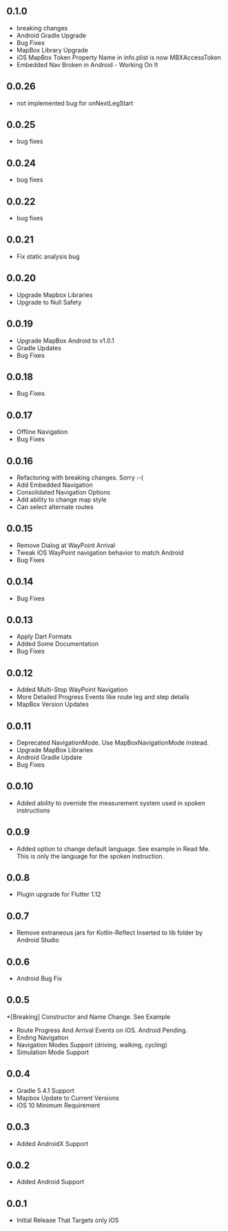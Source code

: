 ## 0.1.0
* breaking changes
* Android Gradle Upgrade
* Bug Fixes
* MapBox Library Upgrade
* iOS MapBox Token Property Name in info.plist is now MBXAccessToken
* Embedded Nav Broken in Android - Working On It

## 0.0.26
* not implemented bug for onNextLegStart

## 0.0.25
* bug fixes

## 0.0.24
* bug fixes

## 0.0.22
* bug fixes

## 0.0.21
* Fix static analysis bug

## 0.0.20
* Upgrade Mapbox Libraries
* Upgrade to Null Safety

## 0.0.19
* Upgrade MapBox Android to v1.0.1
* Gradle Updates
* Bug Fixes

## 0.0.18
* Bug Fixes

## 0.0.17
* Offline Navigation
* Bug Fixes

## 0.0.16
* Refactoring with breaking changes. Sorry :-(
* Add Embedded Navigation
* Consolidated Navigation Options
* Add ability to change map style
* Can select alternate routes

## 0.0.15
* Remove Dialog at WayPoint Arrival
* Tweak iOS WayPoint navigation behavior to match Android
* Bug Fixes

## 0.0.14
* Bug Fixes

## 0.0.13
* Apply Dart Formats
* Added Some Documentation
* Bug Fixes

## 0.0.12
* Added Multi-Stop WayPoint Navigation
* More Detailed Progress Events like route leg and step details
* MapBox Version Updates

## 0.0.11
* Deprecated NavigationMode. Use MapBoxNavigationMode instead.
* Upgrade MapBox Libraries
* Android Gradle Update
* Bug Fixes

## 0.0.10
* Added ability to override the measurement system used in spoken instructions

## 0.0.9
* Added option to change default language. See example in Read Me. This is only the language for the spoken instruction.

## 0.0.8
* Plugin upgrade for Flutter 1.12

## 0.0.7
* Remove extraneous jars for Kotlin-Reflect Inserted to lib folder by Android Studio

## 0.0.6
* Android Bug Fix

## 0.0.5
*[Breaking] Constructor and Name Change. See Example
* Route Progress And Arrival Events on iOS. Android Pending.
* Ending Navigation
* Navigation Modes Support (driving, walking, cycling)
* Simulation Mode Support

## 0.0.4
* Gradle 5.4.1 Support
* Mapbox Update to Current Versions
* iOS 10 Minimum Requirement

## 0.0.3

* Added AndroidX Support

## 0.0.2

* Added Android Support

## 0.0.1

* Initial Release That Targets only iOS
